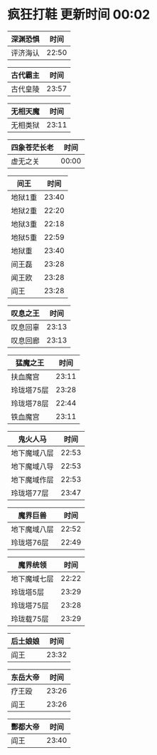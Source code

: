 # 疯狂打鞋 更新时间 00:02

| 深渊恐惧   | 时间    |
|--------|-------|
| 评济海认 | 22:50 |

| 古代霸主   | 时间    |
|--------|-------|
| 古代皇陵 | 23:57 |

| 无相天魔   | 时间    |
|--------|-------|
| 无相类狱 | 23:11 |

| 四象苍茫长老   | 时间    |
|--------|-------|
| 虚无之关 | 00:00 |

| 间王   | 时间    |
|--------|-------|
| 地狱1重 | 23:40 |
| 地狱2重 | 22:20 |
| 地狱3重 | 22:18 |
| 地狱5重 | 22:59 |
| 地狱重 | 23:40 |
| 间王磊 | 23:28 |
| 闻王欧 | 23:28 |
| 阎王 | 23:28 |

| 叹息之王   | 时间    |
|--------|-------|
| 叹息回辜 | 23:13 |
| 叹息回廊 | 23:13 |

| 猛魔之王   | 时间    |
|--------|-------|
| 扶血魔宫 | 23:11 |
| 玲珑塔75层 | 23:28 |
| 玲珑塔78层 | 22:44 |
| 铁血魔宫 | 23:11 |

| 鬼火人马   | 时间    |
|--------|-------|
| 地下魔域八层 | 22:53 |
| 地下魔域八导 | 22:53 |
| 地下魔域作层 | 22:53 |
| 玲珑塔77层 | 23:47 |

| 魔界巨兽   | 时间    |
|--------|-------|
| 地下魔域八层 | 22:52 |
| 玲珑塔76层 | 22:49 |

| 魔界统领   | 时间    |
|--------|-------|
| 地下魔域七层 | 22:22 |
| 玲珑塔5层 | 23:29 |
| 玲珑塔75层 | 23:28 |
| 玲珑载75层 | 23:29 |

| 后土娘娘   | 时间    |
|--------|-------|
| 阎王 | 23:32 |

| 东岳大帝   | 时间    |
|--------|-------|
| 疗王殴 | 23:26 |
| 阎王 | 23:26 |

| 酆都大帝   | 时间    |
|--------|-------|
| 阎王 | 23:40 |